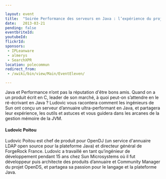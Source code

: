 ```yaml
---

layout: event
title:  "Soirée Performance des serveurs en Java : l’expérience du projet OpenDJ avec Ludovic Poitou"
date:   2013-03-21
pending: false
eventbriteId:
youtubeId:
flickrId: 
sponsors:
 - IPLeanware
 - almerys
 - SearchXPR
location: polecommun
redirect_from:
 - /xwiki/bin/view/Main/EventEleven/

---
```


Java et Performance n’ont pas la réputation d'être bons amis. Quand on a un produit écrit en C, leader de son marché, à quoi peut-on s’attendre en le ré-écrivant en Java ? Ludovic vous racontera comment les ingénieurs de Sun ont conçu un serveur d’annuaire ultra-performant en Java, et partagera leur expérience, les outils et astuces et vous guidera dans les arcanes de la gestion mémoire de la JVM.

#### Ludovic Poitou

Ludovic Poitou est chef de produit pour OpenDJ (un service d'annuaire LDAP open source pour la plateforme Java) et directeur général de ForgeRock France. Ludovic a travaillé en tant qu’ingénieur de développement pendant 15 ans chez Sun Microsystems où il fut développeur puis architecte des produits d’annuaire et Community Manager du projet OpenDS, et partagea sa passion pour le langage et la plateforme Java.
